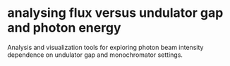 # analysing flux versus undulator gap and photon energy
Analysis and visualization tools for exploring photon beam intensity dependence on undulator gap and monochromator settings. 
